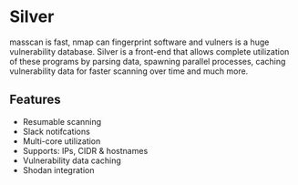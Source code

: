 # Silver

masscan is fast, nmap can fingerprint software and vulners is a huge vulnerability database. Silver is a front-end that allows
complete utilization of these programs by parsing data, spawning parallel processes, caching vulnerability data for faster
scanning over time and much more.

## Features
- Resumable scanning
- Slack notifcations
- Multi-core utilization
- Supports: IPs, CIDR & hostnames
- Vulnerability data caching
- Shodan integration
